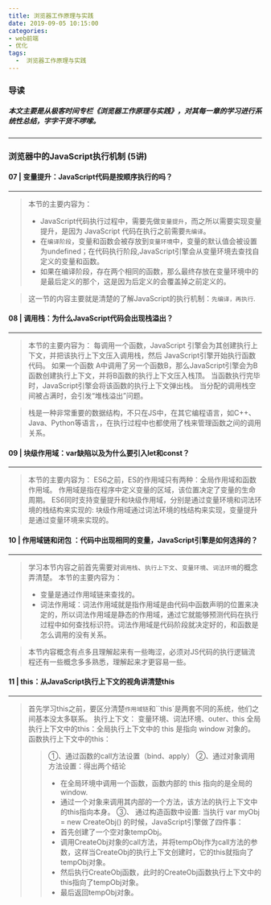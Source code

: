 ```yaml
---
title: 浏览器工作原理与实践
date: 2019-09-05 10:15:00
categories:
- web前端
- 优化
tags: 
  -  浏览器工作原理与实践
---
```

### 导读
##### 本文主要是从极客时间专栏《浏览器工作原理与实践》，对其每一章的学习进行系统性总结，字字干货不啰嗦。
***
<!--more-->

### 浏览器中的JavaScript执行机制 (5讲)
#### 07 | 变量提升：JavaScript代码是按顺序执行的吗？
---
> 本节的主要内容为：
> + JavaScript代码执行过程中，需要先做`变量提升`，而之所以需要实现变量提升，是因为 JavaScript 代码在执行之前需要`先编译`。
> + 在`编译阶段`，变量和函数会被存放到`变量环境`中，变量的默认值会被设置为undefined；在代码执行阶段,JavaScript引擎会从变量环境去查找自定义的变量和函数。
> + 如果在编译阶段，存在两个相同的函数，那么最终存放在变量环境中的是最后定义的那个，这是因为后定义的会覆盖掉之前定义的。

> 这一节的内容主要就是清楚的了解JavaScript的执行机制：`先编译，再执行`.

#### 08 | 调用栈：为什么JavaScript代码会出现栈溢出？
---
> 本节的主要内容为：
> 每调用一个函数，JavaScript 引擎会为其创建执行上下文，并把该执行上下文压入调用栈，然后 JavaScript引擎开始执行函数代码。
> 如果一个函数 A中调用了另一个函数B，那么JavaScript引擎会为B函数创建执行上下文，并将B函数的执行上下文压入栈顶。
> 当函数执行完毕时，JavaScript引擎会将该函数的执行上下文弹出栈。
> 当分配的调用栈空间被占满时，会引发“堆栈溢出”问题。

> 栈是一种非常重要的数据结构，不只在JS中，在其它编程语言，如C++、Java、Python等语言，，在执行过程中也都使用了栈来管理函数之间的调用关系。
#### 09 | 块级作用域：var缺陷以及为什么要引入let和const？
---
> 本节的主要内容为：
> ES6之前，ES的作用域只有两种：全局作用域和函数作用域。
> 作用域是指在程序中定义变量的区域，该位置决定了变量的生命周期。
> ES6同时支持变量提升和块级作用域，分别是通过变量环境和词法环境的栈结构来实现的:
>   块级作用域通过词法环境的栈结构来实现，变量提升是通过变量环境来实现的。

#### 10 | 作用域链和闭包 ：代码中出现相同的变量，JavaScript引擎是如何选择的？
---
> 学习本节内容之前首先需要对`调用栈`、`执行上下文`、`变量环境`、`词法环境`的概念弄清楚。
> 本节的主要内容为：
> + 变量是通过作用域链来查找的。
> + 词法作用域：词法作用域就是指作用域是由代码中函数声明的位置来决定的，所以词法作用域是静态的作用域，通过它就能够预测代码在执行过程中如何查找标识符。词法作用域是代码阶段就决定好的，和函数是怎么调用的没有关系。

> 本节内容概念有点多且理解起来有一些晦涩，必须对JS代码的执行逻辑流程还有一些概念多多熟悉，理解起来才更容易一些。

#### 11 | this：从JavaScript执行上下文的视角讲清楚this
---
> 首先学习this之前，要区分清楚`作用域链`和``this`是两套不同的系统，他们之间基本没太多联系。
> 执行上下文： 变量环境、词法环境、outer、this
> 全局执行上下文中的this：全局执行上下文中的 this 是指向 window 对象的。
> 函数执行上下文中的this：
> > ①、通过函数的call方法设置（bind、apply）
> > ②、通过对象调用方法设置：得出两个结论
> > + 在全局环境中调用一个函数，函数内部的 this 指向的是全局的window.
> > + 通过一个对象来调用其内部的一个方法，该方法的执行上下文中的this指向本身。
> > ③、 通过构造函数中设置:
> > 当执行 var myObj = new CreateObj() 的时候，JavaScript引擎做了四件事：
> > + 首先创建了一个空对象tempObj。
> > + 调用CreateObj对象的call方法，并将tempObj作为call方法的参数，这样当CreateObj的执行上下文创建时，它的this就指向了tempObj对象。
> > + 然后执行CreateObj函数，此时的CreateObj函数执行上下文中的this指向了tempObj对象。
> > + 最后返回tempObj对象。
